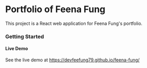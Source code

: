 # Portfolio of Feena Fung

This project is a React web application for Feena Fung's portfolio.

### Getting Started

#### Live Demo

See the live demo at https://devfeefung79.github.io/feena-fung/
